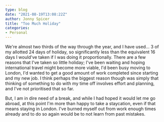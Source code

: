 ```yaml
---
type: blog
date: "2021-08-19T13:08:22Z"
author: Jonny Spicer
title: "Too Much Holiday"
categories:
- Personal
---
```

We're almost two thirds of the way through the year, and I have used... 3 of my allotted 24 days of holiday, so significantly less than the equivalent 16 days I would've taken if I was doing it proportionally. There are a few reasons that I've taken so little holiday;
I've been waiting and hoping international travel might become more viable, I'd been busy moving to London, I'd wanted to get a good amount of work completed since starting and my new job. I think perhaps the biggest reason though was simply that thinking of something to
do with my time off involves effort and planning, and I've not prioritised that so far.

But, I am in dire need of a break, and while I had hoped it would let me go abroad, at this point I'm more than happy to take a staycation, even if that means staying in London. I've burned myself out from work enough times already and to do so again would be to not
learn from past mistakes.
